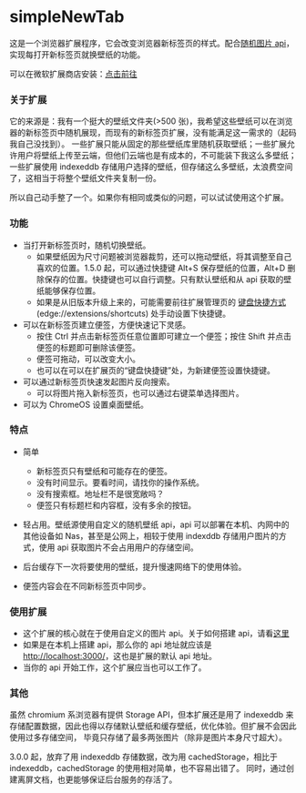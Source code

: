 # simpleNewTab

这是一个浏览器扩展程序，它会改变浏览器新标签页的样式。配合[随机图片 api](https://github.com/yige233/randomPic)，实现每打开新标签页就换壁纸的功能。

可以在微软扩展商店安装：[点击前往](https://microsoftedge.microsoft.com/addons/detail/%E7%AE%80%E5%8D%95%E6%96%B0%E6%A0%87%E7%AD%BE%E9%A1%B5/bddinabncgldjjidbajkahmihejnkjlc)

### 关于扩展

它的来源是：我有一个挺大的壁纸文件夹(>500 张)，我希望这些壁纸可以在浏览器的新标签页中随机展现，而现有的新标签页扩展，没有能满足这一需求的（起码我自己没找到）。
一些扩展只能从固定的那些壁纸库里随机获取壁纸；一些扩展允许用户将壁纸上传至云端，但他们云端也是有成本的，不可能装下我这么多壁纸；
一些扩展使用 indexeddb 存储用户选择的壁纸，但存储这么多壁纸，太浪费空间了，这相当于将整个壁纸文件夹复制一份。

所以自己动手整了一个。如果你有相同或类似的问题，可以试试使用这个扩展。

### 功能

- 当打开新标签页时，随机切换壁纸。
  - 如果壁纸因为尺寸问题被浏览器裁剪，还可以拖动壁纸，将其调整至自己喜欢的位置。1.5.0 起，可以通过快捷键 Alt+S 保存壁纸的位置，Alt+D 删除保存的位置。快捷键也可以自行调整。只有默认壁纸和从 api 获取的壁纸能够保存位置。
  - 如果是从旧版本升级上来的，可能需要前往扩展管理页的 [键盘快捷方式](edge://extensions/shortcuts)(edge://extensions/shortcuts) 处手动设置下快捷键。
- 可以在新标签页建立便签，方便快速记下灵感。
  - 按住 Ctrl 并点击新标签页任意位置即可建立一个便签；按住 Shift 并点击便签的标题即可删除该便签。
  - 便签可拖动，可以改变大小。
  - 也可以在可以在扩展页的“键盘快捷键”处，为新建便签设置快捷键。
- 可以通过新标签页快速发起图片反向搜索。
  - 可以将图片拖入新标签页，也可以通过右键菜单选择图片。
- 可以为 ChromeOS 设置桌面壁纸。

### 特点

- 简单
  - 新标签页只有壁纸和可能存在的便签。
  - 没有时间显示。要看时间，请找你的操作系统。
  - 没有搜索框。地址栏不是很宽敞吗？
  - 便签只有标题栏和内容框，没有多余的按钮。
- 轻占用。壁纸源使用自定义的随机壁纸 api，api 可以部署在本机、内网中的其他设备如 Nas，甚至是公网上，相较于使用 indexddb 存储用户图片的方式，使用 api 获取图片不会占用用户的存储空间。
- 后台缓存下一次将要使用的壁纸，提升慢速网络下的使用体验。

- 便签内容会在不同新标签页中同步。

### 使用扩展

- 这个扩展的核心就在于使用自定义的图片 api。关于如何搭建 api，请看[这里](https://github.com/yige233/randomPic)
- 如果是在本机上搭建 api，那么你的 api 地址就应该是[http://localhost:3000/](http://localhost:3000/)，这也是扩展的默认 api 地址。
- 当你的 api 开始工作，这个扩展应当也可以工作了。

### 其他

虽然 chromium 系浏览器有提供 Storage API，但本扩展还是用了 indexeddb 来存储配置数据，因此也得以存储默认壁纸和缓存壁纸，优化体验。但扩展不会因此使用过多存储空间，
毕竟只存储了最多两张图片（除非是图片本身尺寸超大）。

3.0.0 起，放弃了用 indexeddb 存储数据，改为用 cachedStorage，相比于 indexeddb，cachedStorage 的使用相对简单，也不容易出错了。
同时，通过创建离屏文档，也更能够保证后台服务的存活了。
